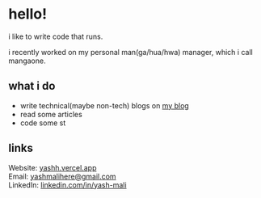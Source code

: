 # hello!

i like to write code that runs.

i recently worked on my personal man(ga/hua/hwa) manager, which i call mangaone.

## what i do
- write technical(maybe non-tech) blogs on [my blog](https://yashh.vercel.app/blog)
- read some articles
- code some st

## links
Website: [yashh.vercel.app](https://yashh.vercel.app)  
Email: [yashmalihere@gmail.com](mailto:yashmalihere@gmail.com)  
LinkedIn: [linkedin.com/in/yash-mali](https://www.linkedin.com/in/yash-mali/)